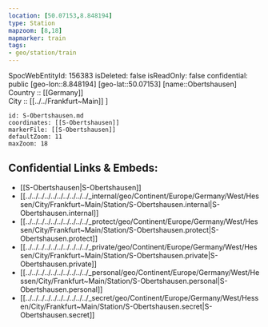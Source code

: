 ```yaml
---
location: [50.07153,8.848194] 
type: Station 
mapzoom: [8,18] 
mapmarker: train 
tags:
- geo/station/train
---
```

SpocWebEntityId: 156383
isDeleted: false
isReadOnly: false
confidential: public
[geo-lon::8.848194] 
[geo-lat::50.07153] 
[name::Obertshausen] 
Country :: [[Germany]]  
City :: [[../../Frankfurt~Main]] ] 


```leaflet
id: S-Obertshausen.md
coordinates: [[S-Obertshausen]] 
markerFile: [[S-Obertshausen]] 
defaultZoom: 11 
maxZoom: 18
```


## Confidential Links & Embeds: 
- [[S-Obertshausen|S-Obertshausen]] 
- [[../../../../../../../../../../_internal/geo/Continent/Europe/Germany/West/Hessen/City/Frankfurt~Main/Station/S-Obertshausen.internal|S-Obertshausen.internal]] 
- [[../../../../../../../../../../_protect/geo/Continent/Europe/Germany/West/Hessen/City/Frankfurt~Main/Station/S-Obertshausen.protect|S-Obertshausen.protect]] 
- [[../../../../../../../../../../_private/geo/Continent/Europe/Germany/West/Hessen/City/Frankfurt~Main/Station/S-Obertshausen.private|S-Obertshausen.private]] 
- [[../../../../../../../../../../_personal/geo/Continent/Europe/Germany/West/Hessen/City/Frankfurt~Main/Station/S-Obertshausen.personal|S-Obertshausen.personal]] 
- [[../../../../../../../../../../_secret/geo/Continent/Europe/Germany/West/Hessen/City/Frankfurt~Main/Station/S-Obertshausen.secret|S-Obertshausen.secret]] 
